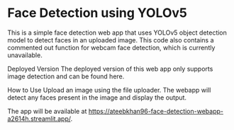 # Face Detection using YOLOv5
This is a simple face detection web app that uses YOLOv5 object detection model to detect faces in an uploaded image. This code also contains a commented out function for webcam face detection, which is currently unavailable.

Deployed Version
The deployed version of this web app only supports image detection and can be found here.

How to Use
Upload an image using the file uploader.
The webapp will detect any faces present in the image and display the output.

The app will be available at https://ateebkhan96-face-detection-webapp-a2614h.streamlit.app/.
